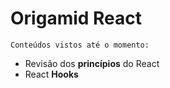 # Origamid React

`Conteúdos vistos até o momento:`

-   Revisão dos **princípios** do React
-   React **Hooks**
